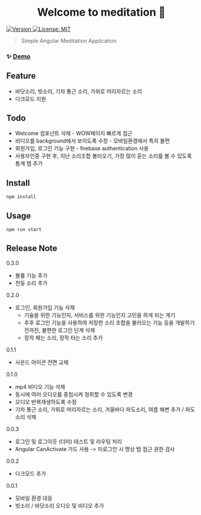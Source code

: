 <h1 align="center">Welcome to meditation 👋</h1>
<p>
  <a href="https://meditation-for-developer.firebaseapp.com/" target="_blank">
    <img alt="Version" src="https://img.shields.io/badge/meditation-0.3.0-yellow">
  </a>
  <a href="#" target="_blank">
    <img alt="License: MIT" src="https://img.shields.io/badge/License-MIT-yellow.svg" />
  </a>
</p>

> Simple Angular Meditation Application 

### ✨ [Demo](https://meditation-for-developer.firebaseapp.com)

## Feature

* 바닷소리, 빗소리, 기차 통근 소리, 가위로 머리자르는 소리
* 다크모드 지원

## Todo

* Welcome 컴포넌트 삭제 - WOW페이지 빠르게 접근
* 비디오를 background에서 보이도록 수정 - 모바일환경에서 특히 불편
* 회원가입, 로그인 기능 구현 - firebase authentication 사용
* 사용자인증 구현 후, 지난 소리조합 불러오기, 가장 많이 듣는 소리를 볼 수 있도록 통계 탭 추가

## Install

```sh
npm install
```

## Usage

```sh
npm run start
```

## Release Note

0.3.0
* 볼륨 기능 추가
* 천둥 소리 추가

0.2.0
* 로그인, 회원가입 기능 삭제
  * 기술을 위한 기능인지, 서비스를 위한 기능인지 고민을 하게 되는 계기
  * 추후 로그인 기능을 사용하여 저장한 소리 조합을 불러오는 기능 등을 개발하기 전까진, 불편한 로그인 단계 삭제
  * 장작 패는 소리, 장작 타는 소리 추가

0.1.1
* 사운드 아이콘 전면 교체

0.1.0
* mp4 비디오 기능 삭제
* 동시에 여러 오디오를 중첩시켜 청취할 수 있도록 변경
* 오디오 반복재생하도록 수정
* 기차 통근 소리, 가위로 머리자르는 소리, 겨울바다 파도소리, 여름 해변 추가 / 파도 소리 삭제

0.0.3
* 로그인 및 로그아웃 (더미) 테스트 및 라우팅 처리
* Angular CanActivate 가드 사용 -> 미로그인 시 명상 탭 접근 권한 검사

0.0.2
* 다크모드 추가

0.0.1
* 모바일 환경 대응
* 빗소리 / 바닷소리 오디오 및 비디오 추가
